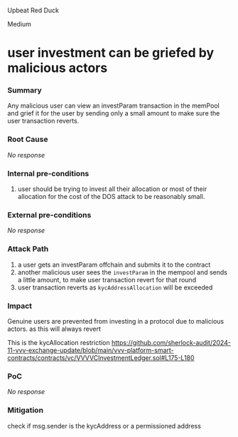 Upbeat Red Duck

Medium

# user investment can be griefed by malicious actors

### Summary

Any malicious user can view an investParam transaction in the memPool and grief it for the user by sending only a small amount  to make sure the user transaction reverts.

### Root Cause

_No response_

### Internal pre-conditions

1. user should be trying to invest all their allocation or most of their allocation for the cost of the DOS attack to be reasonably small.

### External pre-conditions

_No response_

### Attack Path

1. a user gets an investParam offchain and submits it to the contract
2. another malicious user sees the `investParam` in the mempool and sends a little amount, to make user transaction revert for that round
3. user transaction reverts as `kycAddressAllocation` will be exceeded

### Impact

Genuine users are prevented from investing in a protocol due to malicious actors.
as this will always revert 

This is the kycAllocation restriction
https://github.com/sherlock-audit/2024-11-vvv-exchange-update/blob/main/vvv-platform-smart-contracts/contracts/vc/VVVVCInvestmentLedger.sol#L175-L180

### PoC

_No response_

### Mitigation

check if msg.sender is the kycAddress or a permissioned address
